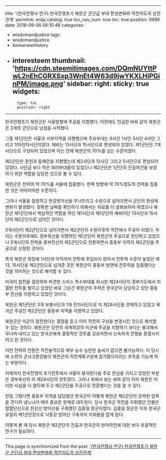 
---
title: '(한국전쟁사 연구) 한국전쟁초기 북한군 군단급 부대 편성변화와 작전의도의 상관관계'
permlink: enipj
catalog: true
toc_nav_num: true
toc: true
position: 9999
date: 2018-09-06 06:10:48
categories:
- wisdomandjustice
tags:
- wisdomandjustice
- koreanwarhistory
- interesteem
thumbnail: 'https://cdn.steemitimages.com/DQmNUYttPwL2nEhCGRXSxp3WnEt4W63d9jwYKXLHiPGinPM/image.png'
sidebar:
    right:
        sticky: true
widgets:
    -
        type: toc
        position: right
---


한국전쟁초기 북한군은 서울방향에 주공을 지향했다. 이전에도 언급한 바와 같이 북한군은 2개의 군단으로 남침을 시작했다. 

그중 제1군단은 서울과 서부지역을 지향했으며 주요부대는 6사단 1사단 3사단 4사단 그리고 105전차사단이었다. 예비는 13사단과 15사단으로 편성되어 있었다. 제1군단은 7개사단으로 구성되어 있었으며 이는 전체 북한군의 70%를 넘는 수준이었다. 

제2군단은 춘천과 동해안을 지향했는데 제2사단과 12사단 그리고 5사단으로 편성되어 있었다. 사단급 보다 작은 여러부대들이 있었으나 제2군단은 1군단의 진출여건을 보장하기 위한 역할을 담당한 것으로 볼 수 있다. 

북한군은 전력의 약 70%를 서울에 집중했다. 한쪽 방향에 약 70%정도의 전력을 집중한 것은 어마어마한 수준이다. 

그러나 서울을 점령하고 한강방어선을 무너뜨리고 수원으로 넘어오면서 군단의 편성에 변화가 발생했다. 정확한 날짜를 확인하기 위해서는 자료를 더 살펴보아야 하겠으나 북한군 제1군단에서 핵심적인 역할을 하던 제1사단과 제1군단의 예비이던 13사단과 15사단이 제2군단으로 넘어간 것이다.

3개사단이 제2군단으로 넘어가면서 제2군단이 수원이후의 작전에서 주공이 되었다. 우리는 수원이후에도 경부축선을 지향하던 제1군단이 북한군의 주공으로 판단하고 있었으나 3개사단의 전력을 중부전선의 제2군단으로 전환하면서 중동부 지역의 제2군단을 주공으로 선정한 것이다. 

특히 북한군 최정예 1사단과 아직까지 전투에 투입되지 않아서 전투력 수준이 높았던 제13, 15사단을 제2군단으로 넘겨준 것은 북한군이 중동부 방면에 전투력을 집중했다는 것을 의미하는 것으로 해석할 수 있다. 

미국이 참전을 결정하여 파견한 스미스 특수부대를 위시한 제24사단이 경부가도에서 치열한 전투를 벌이고 있었던 바로 그순간 북한군의 주력은 한국군이 담당하고 있던 중동부 전선을 지향하고 있었던 것이다.

북한군 제1군단은 3개 보병사단과 1개 전차사단으로 미 제24사단을 견제하고 있었고 북괴군 주공인 제2군단은 중동부 지역을 지향하고 있었다.

북한군은 미군이 참전한다는 결정을 듣고 이미 작전의 구상을 변경시킨 것으로 해석할 수 있는 것이다. 북한군은 당연히 세계최강의 미군에 주공을 지향하기 보다는 붕괴해서 무너져 내리고 있는 한국군에게 결정적인 전투를 강요하면서 신속하게 전쟁을 종결시키려고 한 것이다. 

이런 전력의 전환은 작전술적으로 매우 능수 능란한 솜씨가 없으면 불가능하다. 이 당시에 소련의 군사고문관들이 북한군의 작전계획구상에 참가했으리라는 추측을 가능케 하는 부분이다. 

이제까지 한국전쟁의 초기전투에서 서울이 붕괴된다음 주로 관심을 가지고 있었던 부분은 경부축선의 미 제24사단의 전투였다. 그러나 위에서 보는 바와 같이 이미 북한은 이러한 사실을 다 염두에 두고 제2군단을 주공으로 전환했다는 것을 알 수 있다. 

만일 그렇다면 중동부 지역을 담당했던 한국군이 어떻게 북한군 제2군단의 강력한 압력을 견디어 냈느냐가 매우 중요한 문제로 대두된다. 당시 한국군 작전을 지휘했던 인물은 혈혈단신으로 한강선 방어선을 구축했던 김홍일 장군이었다. 김홍일 장군은 이후 한국군 유일의 제1군단장으로 낙동강 방어선 구축까지 지휘봉을 잡게 된다. 

이렇게 볼 때 당시 북한군 제2군단의 진출과 한국군의 방어작전에 대한 보다 포괄적인 연구가 필요하다.

- - -

This page is synchronized from the post: ['(한국전쟁사 연구) 한국전쟁초기 북한군 군단급 부대 편성변화와 작전의도의 상관관계'](https://steemit.com/@wisdomandjustice/enipj)
